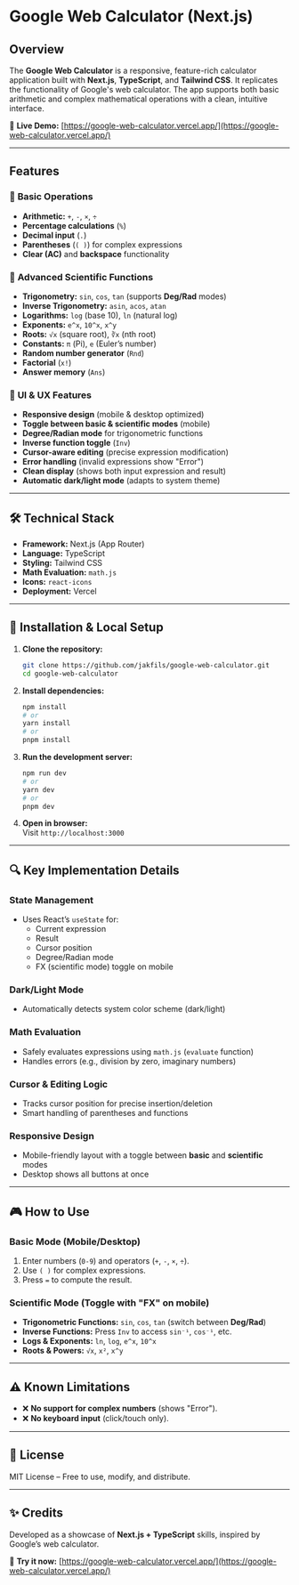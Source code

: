 # Google Web Calculator (Next.js)

## Overview

The **Google Web Calculator** is a responsive, feature-rich calculator application built with **Next.js**, **TypeScript**, and **Tailwind CSS**. It replicates the functionality of Google's web calculator. The app supports both basic arithmetic and complex mathematical operations with a clean, intuitive interface.

🔗 **Live Demo:** [https://google-web-calculator.vercel.app/](https://google-web-calculator.vercel.app/)

---

## Features

### 🧮 **Basic Operations**

- **Arithmetic:** `+`, `-`, `×`, `÷`
- **Percentage calculations** (`%`)
- **Decimal input** (`.`)
- **Parentheses** (`( )`) for complex expressions
- **Clear (AC)** and **backspace** functionality

### 🔬 **Advanced Scientific Functions**

- **Trigonometry:** `sin`, `cos`, `tan` (supports **Deg/Rad** modes)
- **Inverse Trigonometry:** `asin`, `acos`, `atan`
- **Logarithms:** `log` (base 10), `ln` (natural log)
- **Exponents:** `e^x`, `10^x`, `x^y`
- **Roots:** `√x` (square root), `∛x` (nth root)
- **Constants:** `π` (Pi), `e` (Euler’s number)
- **Random number generator** (`Rnd`)
- **Factorial** (`x!`)
- **Answer memory** (`Ans`)

### 🎨 **UI & UX Features**

- **Responsive design** (mobile & desktop optimized)
- **Toggle between basic & scientific modes** (mobile)
- **Degree/Radian mode** for trigonometric functions
- **Inverse function toggle** (`Inv`)
- **Cursor-aware editing** (precise expression modification)
- **Error handling** (invalid expressions show "Error")
- **Clean display** (shows both input expression and result)
- **Automatic dark/light mode** (adapts to system theme)

---

## 🛠️ Technical Stack

- **Framework:** Next.js (App Router)
- **Language:** TypeScript
- **Styling:** Tailwind CSS
- **Math Evaluation:** `math.js`
- **Icons:** `react-icons`
- **Deployment:** Vercel

---

## 🚀 Installation & Local Setup

1. **Clone the repository:**

   ```bash
   git clone https://github.com/jakfils/google-web-calculator.git
   cd google-web-calculator
   ```

2. **Install dependencies:**

   ```bash
   npm install
   # or
   yarn install
   # or
   pnpm install
   ```

3. **Run the development server:**

   ```bash
   npm run dev
   # or
   yarn dev
   # or
   pnpm dev
   ```

4. **Open in browser:**  
   Visit `http://localhost:3000`

---

## 🔍 Key Implementation Details

### **State Management**

- Uses React’s `useState` for:
  - Current expression
  - Result
  - Cursor position
  - Degree/Radian mode
  - FX (scientific mode) toggle on mobile

### **Dark/Light Mode**

- Automatically detects system color scheme (dark/light)

### **Math Evaluation**

- Safely evaluates expressions using `math.js` (`evaluate` function)
- Handles errors (e.g., division by zero, imaginary numbers)

### **Cursor & Editing Logic**

- Tracks cursor position for precise insertion/deletion
- Smart handling of parentheses and functions

### **Responsive Design**

- Mobile-friendly layout with a toggle between **basic** and **scientific** modes
- Desktop shows all buttons at once

---

## 🎮 How to Use

### **Basic Mode (Mobile/Desktop)**

1. Enter numbers (`0-9`) and operators (`+`, `-`, `×`, `÷`).
2. Use `( )` for complex expressions.
3. Press `=` to compute the result.

### **Scientific Mode (Toggle with "FX" on mobile)**

- **Trigonometric Functions:** `sin`, `cos`, `tan` (switch between **Deg/Rad**)
- **Inverse Functions:** Press `Inv` to access `sin⁻¹`, `cos⁻¹`, etc.
- **Logs & Exponents:** `ln`, `log`, `e^x`, `10^x`
- **Roots & Powers:** `√x`, `x²`, `x^y`

---

## ⚠️ Known Limitations

- ❌ **No support for complex numbers** (shows "Error").
- ❌ **No keyboard input** (click/touch only).
---

## 📜 License

MIT License – Free to use, modify, and distribute.

---

## ✨ Credits

Developed as a showcase of **Next.js + TypeScript** skills, inspired by Google’s web calculator.

🚀 **Try it now:** [https://google-web-calculator.vercel.app/](https://google-web-calculator.vercel.app/)
